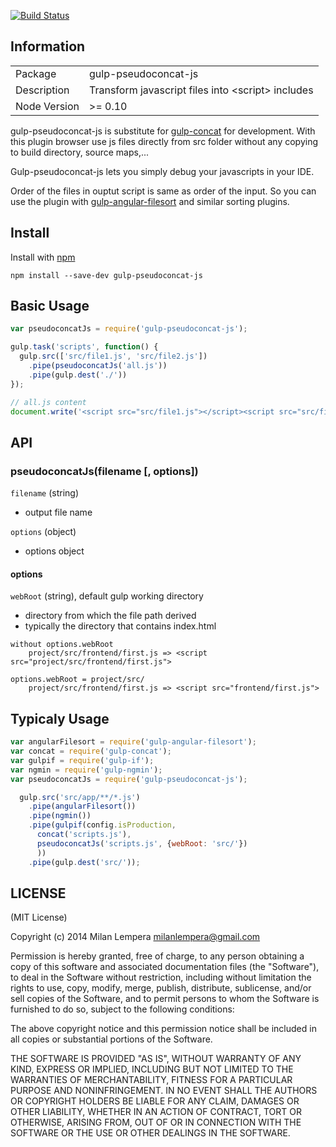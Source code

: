 [![Build Status](https://travis-ci.org/MilanLempera/gulp-pseudoconcat-js.svg?branch=master)](https://travis-ci.org/MilanLempera/gulp-pseudoconcat-js)

## Information

<table>
<tr> 
<td>Package</td><td>gulp-pseudoconcat-js</td>
</tr>
<tr>
<td>Description</td>
<td>Transform javascript files into &lt;script&gt; includes</td>
</tr>
<tr>
<td>Node Version</td>
<td>>= 0.10</td>
</tr>
</table>

gulp-pseudoconcat-js is substitute for [gulp-concat][1] for development. With this plugin browser use js files directly from src folder without any copying to build directory, source maps,... 

Gulp-pseudoconcat-js lets you simply debug your javascripts in your IDE.

Order of the files in ouptut script is same as order of the input. So you can use the plugin with [gulp-angular-filesort][2] and similar sorting plugins.

## Install

Install with [npm](https://npmjs.org/package/gulp-pseudoconcat-js)

```
npm install --save-dev gulp-pseudoconcat-js
```

## Basic Usage

```javascript
var pseudoconcatJs = require('gulp-pseudoconcat-js');

gulp.task('scripts', function() {
  gulp.src(['src/file1.js', 'src/file2.js'])
    .pipe(pseudoconcatJs('all.js'))
    .pipe(gulp.dest('./'))
});
```

```javascript
// all.js content
document.write('<script src="src/file1.js"></script><script src="src/file2.js"></script>');
```

## API

### pseudoconcatJs(filename [, options])

`filename` (string)

 - output file name 

`options` (object)

 - options object

#### options

`webRoot` (string), default gulp working directory

 - directory from which the file path derived 
 - typically the directory that contains index.html

```
without options.webRoot
    project/src/frontend/first.js => <script src="project/src/frontend/first.js">
    
options.webRoot = project/src/
    project/src/frontend/first.js => <script src="frontend/first.js">
```


## Typicaly Usage

```javascript
var angularFilesort = require('gulp-angular-filesort');
var concat = require('gulp-concat');
var gulpif = require('gulp-if');
var ngmin = require('gulp-ngmin');
var pseudoconcatJs = require('gulp-pseudoconcat-js');

  gulp.src('src/app/**/*.js')
    .pipe(angularFilesort())
    .pipe(ngmin())
    .pipe(gulpif(config.isProduction,
      concat('scripts.js'),
      pseudoconcatJs('scripts.js', {webRoot: 'src/'})
      ))
    .pipe(gulp.dest('src/'));
```

## LICENSE

(MIT License)

Copyright (c) 2014 Milan Lempera <milanlempera@gmail.com>

Permission is hereby granted, free of charge, to any person obtaining
a copy of this software and associated documentation files (the
"Software"), to deal in the Software without restriction, including
without limitation the rights to use, copy, modify, merge, publish,
distribute, sublicense, and/or sell copies of the Software, and to
permit persons to whom the Software is furnished to do so, subject to
the following conditions:

The above copyright notice and this permission notice shall be
included in all copies or substantial portions of the Software.

THE SOFTWARE IS PROVIDED "AS IS", WITHOUT WARRANTY OF ANY KIND,
EXPRESS OR IMPLIED, INCLUDING BUT NOT LIMITED TO THE WARRANTIES OF
MERCHANTABILITY, FITNESS FOR A PARTICULAR PURPOSE AND
NONINFRINGEMENT. IN NO EVENT SHALL THE AUTHORS OR COPYRIGHT HOLDERS BE
LIABLE FOR ANY CLAIM, DAMAGES OR OTHER LIABILITY, WHETHER IN AN ACTION
OF CONTRACT, TORT OR OTHERWISE, ARISING FROM, OUT OF OR IN CONNECTION
WITH THE SOFTWARE OR THE USE OR OTHER DEALINGS IN THE SOFTWARE.


  [1]: https://www.npmjs.org/package/gulp-concat
  [2]: https://www.npmjs.org/package/gulp-angular-filesort
